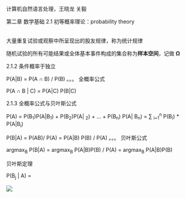 计算机自然语言处理，王晓龙 关毅

第二章 数学基础
2.1 初等概率理论：probability theory

<br>大量重复试验或观察中所呈现出的股友规律，称为统计规律</br>

随机试验的所有可能结果或全体基本事件构成的集合称为<b>样本空间</b>，记做 <b>Ω</b> </br>

2.1.2 条件概率于独立

P(A|B) = P(A ∩ B)   / P(B)              。。。 全概率公式

P(A ∩ B | C) = P(A|C) P(B|C)   

2.1.3 全概率公式与贝叶斯公式

P(A) = P(B<sub>1</sub>)P(A|B<sub>1</sub>) + P(B<sub>2</sub>)P(A| <sub>2</sub>) +
... + P(B<sub>n</sub>) P(A| B<sub>n</sub>)
= ∑ <sub>i=1</sub><sup>n</sup> P(B<sub>i</sub>) * P(A|B<sub>i</sub>)

P(B|A) = P(AB)/ P(A) = P(A|B) P(B) / P(A)  。。。  贝叶斯公式

argmax<sub>B</sub> P(B|A) = argmax<sub>B</sub> P(A|B)P(B) / P(A)
= argmax<sub>B</sub> P(A|B)P(B)


贝叶斯定理

P(B<sub>j</sub> | A) = 

<img src="http://www.forkosh.com/mathtex.cgi? \Large 
P(B<sub>j</sub> | A) = \frac{（A|B<sub>j</sub>{2a}">